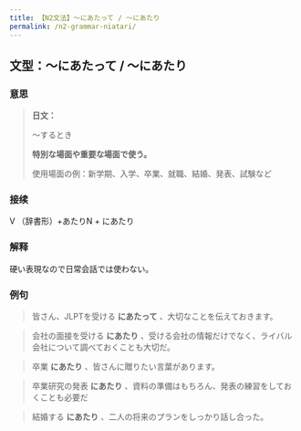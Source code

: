 ```yaml
---
title: 【N2文法】〜にあたって / 〜にあたり
permalink: /n2-grammar-niatari/
---
```


## 文型：〜にあたって / 〜にあたり

### 意思

> **日文：**
> 
> 〜するとき
> 
> **特別な場面や重要な場面で使う。**
> 
> 使用場面の例：新学期、入学、卒業、就職、結婚、発表、試験など


### 接续

V （辞書形）+あたりN + にあたり

### 解释

硬い表現なので日常会話では使わない。

### 例句

> 皆さん、JLPTを受ける **にあたって** 、大切なことを伝えておきます。

> 会社の面接を受ける **にあたり** 、受ける会社の情報だけでなく、ライバル会社について調べておくことも大切だ。

> 卒業 **にあたり** 、皆さんに贈りたい言葉があります。

> 卒業研究の発表 **にあたり** 、資料の準備はもちろん、発表の練習をしておくことも必要だ

> 結婚する **にあたり** 、二人の将来のプランをしっかり話し合った。

